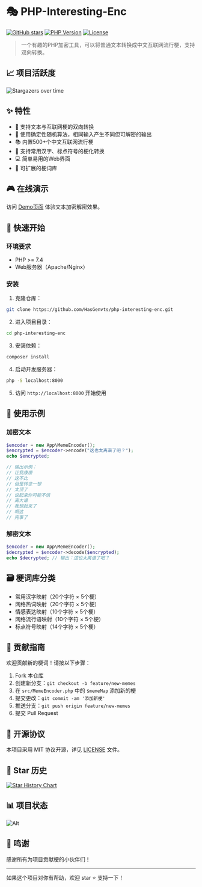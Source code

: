 # 🎭 PHP-Interesting-Enc

[![GitHub stars](https://img.shields.io/github/stars/HasGenvts/php-interesting-enc.svg?style=social&label=Stars)](https://github.com/HasGenvts/php-interesting-enc)
[![PHP Version](https://img.shields.io/badge/PHP-%3E%3D7.4-blue.svg)](https://www.php.net)
[![License](https://img.shields.io/github/license/HasGenvts/php-interesting-enc.svg)](LICENSE)

> 一个有趣的PHP加密工具，可以将普通文本转换成中文互联网流行梗，支持双向转换。

## 📈 项目活跃度

![Stargazers over time](https://starchart.cc/HasGenvts/php-interesting-enc.svg)

## ✨ 特性

- 🔄 支持文本与互联网梗的双向转换
- 🎯 使用确定性随机算法，相同输入产生不同但可解密的输出
- 📚 内置500+个中文互联网流行梗
- 🌈 支持常用汉字、标点符号的梗化转换
- 💻 简单易用的Web界面
- 🔧 可扩展的梗词库

## 🎮 在线演示

访问 [Demo页面](https://your-demo-url.com) 体验文本加密解密效果。

## 🚀 快速开始

### 环境要求

- PHP >= 7.4
- Web服务器（Apache/Nginx）

### 安装

1. 克隆仓库：
```bash
git clone https://github.com/HasGenvts/php-interesting-enc.git
```

2. 进入项目目录：
```bash
cd php-interesting-enc
```

3. 安装依赖：
```bash
composer install
```

4. 启动开发服务器：
```bash
php -S localhost:8000
```

5. 访问 `http://localhost:8000` 开始使用

## 📝 使用示例

### 加密文本
```php
$encoder = new App\MemeEncoder();
$encrypted = $encoder->encode("这也太离谱了吧？");
echo $encrypted;

// 输出示例：
// 让我康康
// 这不比
// 但是转念一想
// 太顶了
// 说起来你可能不信
// 离大谱
// 我想起来了
// 啊这
// 完事了
```

### 解密文本
```php
$encoder = new App\MemeEncoder();
$decrypted = $encoder->decode($encrypted);
echo $decrypted; // 输出：这也太离谱了吧？
```

## 🗃️ 梗词库分类

- 常用汉字映射（20个字符 × 5个梗）
- 网络热词映射（20个字符 × 5个梗）
- 情感表达映射（10个字符 × 5个梗）
- 网络流行语映射（10个字符 × 5个梗）
- 标点符号映射（14个字符 × 5个梗）

## 🤝 贡献指南

欢迎贡献新的梗词！请按以下步骤：

1. Fork 本仓库
2. 创建新分支：`git checkout -b feature/new-memes`
3. 在 `src/MemeEncoder.php` 中的 `$memeMap` 添加新的梗
4. 提交更改：`git commit -am '添加新梗'`
5. 推送分支：`git push origin feature/new-memes`
6. 提交 Pull Request

## 📄 开源协议

本项目采用 MIT 协议开源，详见 [LICENSE](LICENSE) 文件。

## 🌟 Star 历史

[![Star History Chart](https://api.star-history.com/svg?repos=HasGenvts/php-interesting-enc&type=Date)](https://star-history.com/#HasGenvts/php-interesting-enc&Date)

## 📊 项目状态

![Alt](https://repobeats.axiom.co/api/embed/your-repobeats-hash.svg "Repobeats analytics image")

## 🙏 鸣谢

感谢所有为项目贡献梗的小伙伴们！

---
如果这个项目对你有帮助，欢迎 star ⭐️ 支持一下！